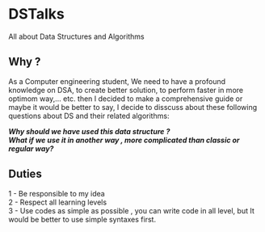 # DSTalks
All about Data Structures and Algorithms

## Why ?

As a Computer engineering student, We need to have a profound knowledge on DSA, to create better solution, to perform faster in more optimom way,... etc. then I decided to make a comprehensive guide or maybe it would be better to say, I decide to disscuss about these following questions about DS and their related algorithms:

***Why should we have used this data structure ?*** \
***What if we use it in another way , more complicated than classic or regular way?*** 

## Duties
1 - Be responsible to my idea\
2 - Respect all learning levels\
3 - Use codes as simple as possible , you can write code in all level, but It would be better to use simple syntaxes first.
